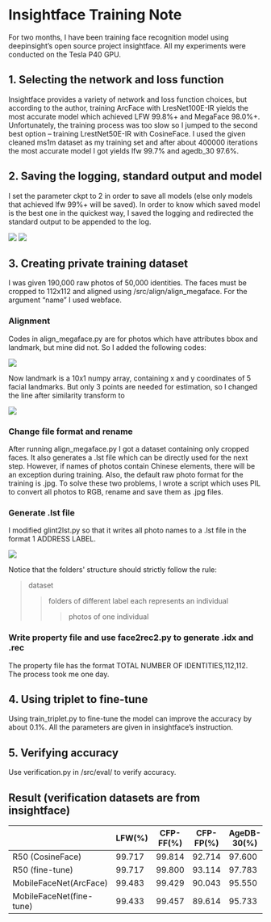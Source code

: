 # Insightface Training Note
For two months, I have been training face recognition model using deepinsight’s open source project insightface.
All my experiments were conducted on the Tesla P40 GPU.

## 1. Selecting the network and loss function
Insightface provides a variety of network and loss function choices, but according to the author, training ArcFace with LresNet100E-IR yields the most accurate model which achieved LFW 99.8%+ and MegaFace 98.0%+. Unfortunately, the training process was too slow so I jumped to the second best option – training LrestNet50E-IR with CosineFace. I used the given cleaned ms1m dataset as my training set and after about 400000 iterations the most accurate model I got yields lfw 99.7% and agedb_30 97.6%.

## 2. Saving the logging, standard output and model
I set the parameter ckpt to 2 in order to save all models (else only models that achieved lfw 99%+ will be saved). In order to know which saved model is the best one in the quickest way, I saved the logging and redirected the standard output to be appended to the log.

![](https://github.com/shangleyi/insightface-training-note/raw/master/QQ截图20180904110632.png)
![](https://github.com/shangleyi/insightface-training-note/raw/master/QQ截图20180904110723.png)

## 3. Creating private training dataset
I was given 190,000 raw photos of 50,000 identities. The faces must be cropped to 112x112 and aligned using /src/align/align_megaface. For the argument “name” I used webface.

### Alignment
Codes in align_megaface.py are for photos which have attributes bbox and landmark, but mine did not. So I added the following codes:

![](https://github.com/shangleyi/insightface-training-note/raw/master/QQ截图20180904105710.png)

Now landmark is a 10x1 numpy array, containing x and y coordinates of 5 facial landmarks. But only 3 points are needed for estimation, so I changed the line after similarity transform to

![](https://github.com/shangleyi/insightface-training-note/raw/master/QQ截图20180904110506.png)

### Change file format and rename
After running align_megaface.py I got a dataset containing only cropped faces. It also generates a .lst file which can be directly used for the next step.
However, if names of photos contain Chinese elements, there will be an exception during training. Also, the default raw photo format for the training is .jpg. To solve these two problems, I wrote a script which uses PIL to convert all photos to RGB, rename and save them as .jpg files.

### Generate .lst file
I modified glint2lst.py so that it writes all photo names to a .lst file in the format 1 ADDRESS LABEL.

![](https://github.com/shangleyi/insightface-training-note/raw/master/QQ截图20180905151902.png)

Notice that the folders' structure should strictly follow the rule:
>dataset
>>folders of different label each represents an individual
>>>photos of one individual

### Write property file and use face2rec2.py to generate .idx and .rec
The property file has the format TOTAL NUMBER OF IDENTITIES,112,112.
The process took me one day.

## 4. Using triplet to fine-tune
Using train_triplet.py to fine-tune the model can improve the accuracy by about 0.1%. All the parameters are given in insightface’s instruction.

## 5. Verifying accuracy
Use verification.py in /src/eval/ to verify accuracy.

## Result (verification datasets are from insightface)
|                           | LFW(%)  | CFP-FF(%)  | CFP-FP(%)  | AgeDB-30(%)  |
| ----------------          | ------  | ---------  | ---------  | -----------  |
| R50 (CosineFace)          | 99.717  | 99.814     | 92.714     | 97.600       |
| R50 (fine-tune)           | 99.717  | 99.800     | 93.114     | 97.783       |
| MobileFaceNet(ArcFace)    | 99.483  | 99.429     | 90.043     | 95.550       |
| MobileFaceNet(fine-tune)  | 99.433  | 99.457     | 89.614     | 95.733       |
